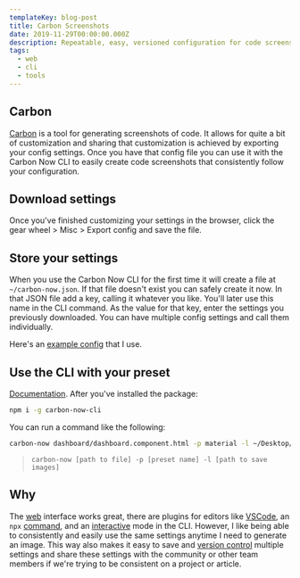 ```yaml
---
templateKey: blog-post
title: Carbon Screenshots
date: 2019-11-29T00:00:00.000Z
description: Repeatable, easy, versioned configuration for code screenshots with the Carbon Now CLI.
tags:
  - web
  - cli
  - tools
---
```


## Carbon

[Carbon](https://carbon.now.sh/?bg=rgba(187%2C187%2C187%2C0)&t=material&wt=none&l=auto&ds=true&dsyoff=10px&dsblur=13px&wc=false&wa=true&pv=32px&ph=56px&ln=false&fl=1&fm=Fira%20Code&fs=14px&lh=133%25&si=false&es=2x&wm=false) is a tool for generating screenshots of code. It allows for quite a bit of customization and sharing that customization is achieved by exporting your config settings. Once you have that config file you can use it with the Carbon Now CLI to easily create code screenshots that consistently follow your configuration.

## Download settings

Once you've finished customizing your settings in the browser, click the gear wheel > Misc > Export config and save the file.

## Store your settings

When you use the Carbon Now CLI for the first time it will create a file at `~/carbon-now.json`. If that file doesn't exist you can safely create it now. In that JSON file add a key, calling it whatever you like. You'll later use this name in the CLI command. As the value for that key, enter the settings you previously downloaded. You can have multiple config settings and call them individually.

Here's an [example config](https://gist.github.com/schuchard/b90243191e4f17c6ec4b2d9cc2965d30) that I use.

## Use the CLI with your preset

[Documentation](https://github.com/mixn/carbon-now-cli#using-a-saved-preset). After you've installed the package:

```bash
npm i -g carbon-now-cli
```

You can run a command like the following:

```bash
carbon-now dashboard/dashboard.component.html -p material -l ~/Desktop/images
```

> `carbon-now [path to file] -p [preset name] -l [path to save images]`

## Why

The [web](https://carbon.now.sh/?bg=rgba(187%2C187%2C187%2C0)&t=material&wt=none&l=auto&ds=true&dsyoff=10px&dsblur=13px&wc=false&wa=true&pv=32px&ph=56px&ln=false&fl=1&fm=Fira%20Code&fs=14px&lh=133%25&si=false&es=2x&wm=false) interface works great, there are plugins for editors like [VSCode](https://marketplace.visualstudio.com/items?itemName=ericadamski.carbon-now-sh), an `npx` [command](https://github.com/mixn/carbon-now-cli#npx), and an [interactive](https://github.com/mixn/carbon-now-cli#fully-customized) mode in the CLI. However, I like being able to consistently and easily use the same settings anytime I need to generate an image. This way also makes it easy to save and [version control](https://gist.github.com/schuchard/b90243191e4f17c6ec4b2d9cc2965d30) multiple settings and share these settings with the community or other team members if we're trying to be consistent on a project or article.
